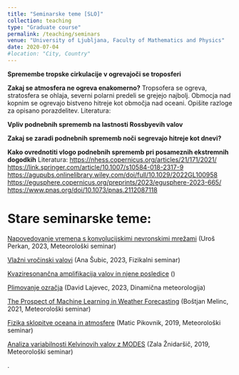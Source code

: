 ```yaml
---
title: "Seminarske teme [SLO]"
collection: teaching
type: "Graduate course"
permalink: /teaching/seminars
venue: "University of Ljubljana, Faculty of Mathematics and Physics"
date: 2020-07-04
#location: "City, Country"
---
```


**Spremembe tropske cirkulacije v ogrevajoči se troposferi**

**Zakaj se atmosfera ne ogreva enakomerno?**
Tropsofera se ogreva, stratosfera se ohlaja, severni polarni predeli se grejejo najbolj. Obmocja nad kopnim se ogrevajo bistveno hitreje kot območja nad oceani.
Opišite razloge za opisano porazdelitev.
Literatura:

**Vpliv podnebnih sprememb na lastnosti Rossbyevih valov**

**Zakaj se zaradi podnebnih sprememb noči segrevajo hitreje kot dnevi?**

**Kako ovrednotiti vlogo podnebnih sprememb pri posameznih ekstremnih dogodkih**
Literatura:
https://nhess.copernicus.org/articles/21/171/2021/
https://link.springer.com/article/10.1007/s10584-018-2317-9
https://agupubs.onlinelibrary.wiley.com/doi/full/10.1029/2022GL100958
https://egusphere.copernicus.org/preprints/2023/egusphere-2023-665/
https://www.pnas.org/doi/10.1073/pnas.2112087118

# Stare seminarske teme:

[Napovedovanje vremena s konvolucijskimi nevronskimi mrežami](http://zaplotnik.github.io/files/Meteorološki_seminar_Uroš_Perkan.pdf) (Uroš Perkan, 2023, Meteorološki seminar)

[Vlažni vročinski valovi](http://zaplotnik.github.io/files/Fizikalni_seminar_Ana_Subic.pdf) (Ana Šubic, 2023, Fizikalni seminar)

[Kvaziresonančna amplifikacija valov in njene posledice](http://zaplotnik.github.io/files/QRAV.pdf) ()

[Plimovanje ozračja](http://zaplotnik.github.io/files/plima.pdf) (David Lajevec, 2023, Dinamična meteorologija)

[The Prospect of Machine Learning in Weather Forecasting](http://zaplotnik.github.io/files/The_Prospect_of_Machine_Learning_in_Weather_Forecasting_Bostjan_Melinc.pdf) (Boštjan Melinc, 2021, Meteorološki seminar)

[Fizika sklopitve oceana in atmosfere](http://zaplotnik.github.io/files/MeteoSeminar_MaticPikovnik.pdf) (Matic Pikovnik, 2019, Meteorološki seminar)

[Analiza variabilnosti Kelvinovih valov z MODES](http://zaplotnik.github.io/files/Seminar_Zala_Znidarsic_final.pdf) (Zala Žnidaršič, 2019, Meteorološki seminar)



.
